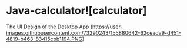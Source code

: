 # Java-calculator![calculator]

The UI Design of the Desktop App
(https://user-images.githubusercontent.com/73290243/155880642-62ceada9-d451-4819-b463-83415cbb1194.PNG)

